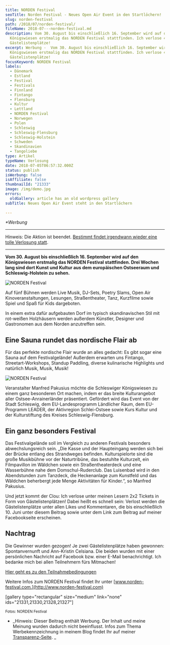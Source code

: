 ```yaml
---
title: NORDEN Festival
seoTitle: Norden Festival - Neues Open Air Event in den Startlöchern!
slug: norden-festival
path: /2018/07/norden-festival/
fileName: 2018-07---norden-festival.md
description: Vom 30. August bis einschließlich 16. September wird auf den
  Königswiesen erstmalig das NORDEN Festival stattfinden. Ich verlose 4
  Gästelistenplätze!
excerpt: Werbung -  Vom 30. August bis einschließlich 16. September wird auf den
  Königswiesen erstmalig das NORDEN Festival stattfinden. Ich verlose 4
  Gästelistenplätze!
focusKeyword: NORDEN Festival
labels:
  - Dänemark
  - Estland
  - Festival
  - Festivals
  - Finnland
  - Fintango
  - Flensburg
  - Kultur
  - Lettland
  - NORDEN Festival
  - Norwegen
  - Polen
  - Schleswig
  - Schleswig-Flensburg
  - Schleswig-Holstein
  - Schweden
  - Skandinavien
  - Tangoliebe
type: Artikel
typeName: Verlosung
date: 2018-07-05T06:57:32.000Z
status: publish
isWerbung: false
isAffiliate: false
thumbnailId: "21333"
image: /img/demo.jpg
errors:
  oldGallery: article has an old wordpress gallery
subTitle: Neues Open Air Event steht in den Startlöchern
  
---
```


_\*Werbung_

<hr />

Hinweis: Die Aktion ist beendet.
[Bestimmt findet irgendwann wieder eine tolle Verlosung statt](/tag/verlosung/).

<hr />

**Vom 30. August bis einschließlich 16. September wird auf den Königswiesen
erstmalig das NORDEN Festival stattfinden. Drei Wochen lang sind dort Kunst und
Kultur aus dem europäischen Ostseeraum und Schleswig-Holstein zu sehen.**

![NORDEN Festival](http://cardamonchai.com/wp-content/uploads/2018/07/Fintango-Duo-promo-by-Antti-Sepponen-400x267.jpeg "Das Fintango Duo Antti Sepponen")

Auf fünf Bühnen werden Live Musik, DJ-Sets, Poetry Slams, Open Air
Kinoveranstaltungen, Lesungen, Straßentheater, Tanz, Kurzfilme sowie Spiel und
Spaß für Kids dargeboten.

In einem extra dafür aufgebauten Dorf im typisch skandinavischen Stil mit
rot-weißen Holzhäusern werden außerdem Künstler, Designer und Gastronomen aus
dem Norden anzutreffen sein.

## Eine Sauna rundet das nordische Flair ab

Für das perfekte nordische Flair wurde an alles gedacht: Es gibt sogar eine
Sauna auf dem Festivalgelände! Außerdem erwarten uns Fintango,
Streetart-Workshops, Standup Paddling, diverse kulinarische Highlights und
natürlich Musik, Musik, Musik!

![NORDEN Festival](http://cardamonchai.com/wp-content/uploads/2018/07/Urban-Art-Workshop-Vandkant-400x560.jpeg "Urban Art Workshop Vandkant")

Veranstalter Manfred Pakusius möchte die Schleswiger Königswiesen zu einem ganz
besonderen Ort machen, indem er das breite Kulturangebot aller
Ostsee-Anrainerländer präsentiert. Gefördert wird das Event von der Stadt
Schleswig, dem EU-Landesprogramm Ländlicher Raum, dem EU-Programm LEADER, der
Aktivregion Schlei-Ostsee sowie Kurs Kultur und der Kulturstiftung des Kreises
Schleswig-Flensburg.

## Ein ganz besonders Festival

Das Festivalgelände soll im Vergleich zu anderen Festivals besonders
abwechslungsreich sein. „Die Kasse und der Haupteingang werden sich bei der
Brücke entlang des Strandweges befinden. Kulturspielorte sind die große
Musikbühne vor der Naturtribüne, das bestuhlte Kulturzelt, ein Filmpavillon im
Wäldchen sowie ein Straßentheaterdeck und eine Wasserbühne nahe dem
Domschul-Ruderclub. Das Luisenbad wird in den Abendstunden zum Tanzdeck, die
Heckenanlage zum Kunstfeld und das Wäldchen beherbergt jede Menge Aktivitäten
für Kinder.“, so Manfred Pakusius.

Und jetzt kommt der Clou: Ich verlose unter meinen Lesern 2x2 Tickets in Form
von Gästelistenplätzen! Dabei heißt es schnell sein: Verlost werden die
Gästelistenplätze unter allen Likes und Kommentaren, die bis einschließlich 10.
Juni unter diesem Beitrag sowie unter dem Link zum Beitrag auf meiner
Facebookseite erscheinen.

## Nachtrag

Die Gewinner wurden gezogen! Je zwei Gästelistenplätze haben gewonnen:
Spontanvernunft und Ann-Kristin Celsiana. Die beiden wurden mit einer
persönlichen Nachricht auf Facebook bzw. einer E-Mail benachrichtigt. Ich
bedanke mich bei allen Teilnehmern fürs Mitmachen!

[Hier geht es zu den Teilnahmebedingungen](/datenschutz/teilnahmebedingungen/)

Weitere Infos zum NORDEN Festival findet Ihr unter
[www.norden-festival.com.](http://www.norden-festival.com)

[gallery type="rectangular" size="medium" link="none"
ids="21331,21330,21328,21327"]

<small>Fotos: NORDEN Festival</small>

- _Hinweis: Dieser Beitrag enthält Werbung. Der Inhalt und meine Meinung wurden
  dadurch nicht beeinflusst. Infos zum Thema Werbekennzeichnung in meinem Blog
  findet Ihr auf meiner [Transparenz-Seite](/werbung/). _

  
